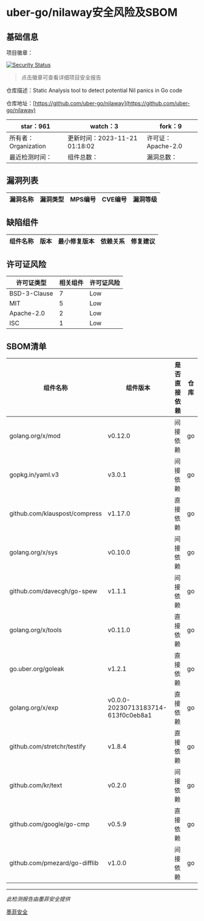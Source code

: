 # uber-go/nilaway安全风险及SBOM

## 基础信息

项目徽章：

[![Security Status](https://www.murphysec.com/platform3/v31/badge/1726666840440000512.svg)](https://www.murphysec.com/console/report/1725942062215815168/1726666840440000512)

> 点击徽章可查看详细项目安全报告

仓库描述：Static Analysis tool to detect potential Nil panics in Go code

仓库地址：[https://github.com/uber-go/nilaway](https://github.com/uber-go/nilaway)

| star：961 | watch：3 | fork：9 |
| ----------- | -------------- | ------------ |
| 所有者：Organization | 更新时间：2023-11-21 01:18:02 | 许可证：Apache-2.0 |
| 最近检测时间： | 组件总数： | 漏洞总数： |




## 漏洞列表

| 漏洞名称 | 漏洞类型 | MPS编号 | CVE编号 | 漏洞等级 |
| ------- | ------ | ------- | ------ | ----- |





## 缺陷组件

| 组件名称 | 版本 | 最小修复版本 | 依赖关系 | 修复建议 |
| -------- | ---- | ------------ | -------- | -------- |





## 许可证风险

| 许可证类型 | 相关组件 | 许可证风险 |
| ---------- | -------- | ---------- |
|BSD-3-Clause|7|Low|
|MIT|5|Low|
|Apache-2.0|2|Low|
|ISC|1|Low|




## SBOM清单

| 组件名称 | 组件版本 | 是否直接依赖 | 仓库 |
| -------- | -------- | ------------ | ---- |
|golang.org/x/mod|v0.12.0|间接依赖|go|
|gopkg.in/yaml.v3|v3.0.1|间接依赖|go|
|github.com/klauspost/compress|v1.17.0|直接依赖|go|
|golang.org/x/sys|v0.10.0|间接依赖|go|
|github.com/davecgh/go-spew|v1.1.1|间接依赖|go|
|golang.org/x/tools|v0.11.0|直接依赖|go|
|go.uber.org/goleak|v1.2.1|直接依赖|go|
|golang.org/x/exp|v0.0.0-20230713183714-613f0c0eb8a1|直接依赖|go|
|github.com/stretchr/testify|v1.8.4|直接依赖|go|
|github.com/kr/text|v0.2.0|间接依赖|go|
|github.com/google/go-cmp|v0.5.9|直接依赖|go|
|github.com/pmezard/go-difflib|v1.0.0|间接依赖|go|


------

*此检测报告由墨菲安全提供*

[墨菲安全](www.murphysec.com)